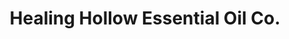 ---
title: "Healing Hollow Essential Oil Co."
url: /kimberley/healing-hollow-essential-oil-co/
shop: Allgemein
---